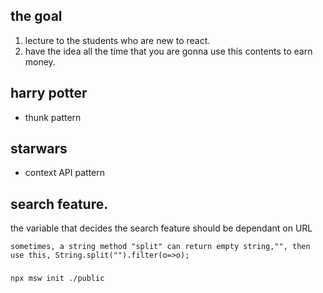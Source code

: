 ## the goal

1. lecture to the students who are new to react.
2. have the idea all the time that you are gonna use this contents to earn money.

## harry potter

- thunk pattern

## starwars

- context API pattern

## search feature.

the variable that decides the search feature should be dependant on URL

```
sometimes, a string method "split" can return empty string,"", then use this, String.split("").filter(o=>o);
```

###

```
npx msw init ./public
```
